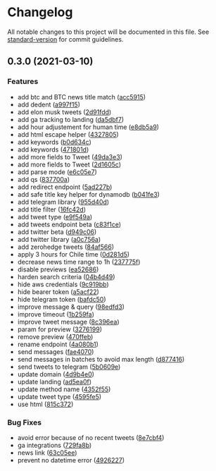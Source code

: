 # Changelog

All notable changes to this project will be documented in this file. See [standard-version](https://github.com/conventional-changelog/standard-version) for commit guidelines.

## 0.3.0 (2021-03-10)


### Features

* add btc and BTC news title match ([acc5915](https://github.com/fnmendez/bitcoin-news/commit/acc59158657bb0d97787c94fc9ca99ee10ce6e65))
* add dedent ([a997f15](https://github.com/fnmendez/bitcoin-news/commit/a997f15f8ae14d54f62dc0ae74446295940a2d0c))
* add elon musk tweets ([2d91fdd](https://github.com/fnmendez/bitcoin-news/commit/2d91fdd84225aa5162dc06854bcd657c5c11ee2f))
* add ga tracking to landing ([da5dbf7](https://github.com/fnmendez/bitcoin-news/commit/da5dbf7356db98904332909470ebfcee25e0c6d3))
* add hour adjustement for human time ([e8db5a9](https://github.com/fnmendez/bitcoin-news/commit/e8db5a9dc48165b89be31c800d494e767cf28e28))
* add html escape helper ([4327805](https://github.com/fnmendez/bitcoin-news/commit/4327805c4e4b860e1f71cb929e52701e7907da84))
* add keywords ([b0d634c](https://github.com/fnmendez/bitcoin-news/commit/b0d634cb6d7c2d37a003f42315cd39a9e0baaa7a))
* add keywords ([471801d](https://github.com/fnmendez/bitcoin-news/commit/471801d742c78b806eba59b6917fc7ccb45a3171))
* add more fields to Tweet ([49da3e3](https://github.com/fnmendez/bitcoin-news/commit/49da3e32f4a8b987fcb9f37a3660d39d02082e36))
* add more fields to Tweet ([2d1605c](https://github.com/fnmendez/bitcoin-news/commit/2d1605c3aeeb7d9949594687982277ae1e9b3661))
* add parse mode ([e6c05e7](https://github.com/fnmendez/bitcoin-news/commit/e6c05e7456b8f08f064281ad05326cf26be0296b))
* add qs ([837700a](https://github.com/fnmendez/bitcoin-news/commit/837700aa95bd73a6fe01877147b540ff1f148df2))
* add redirect endpoint ([5ad227b](https://github.com/fnmendez/bitcoin-news/commit/5ad227bf774390285dfc70f59f21dec32c70bb59))
* add safe title key helper for dynamodb ([b041fe3](https://github.com/fnmendez/bitcoin-news/commit/b041fe39da7df4ce24d2040bac7c5f0a4ae995f7))
* add telegram library ([955d40d](https://github.com/fnmendez/bitcoin-news/commit/955d40d1ece6678e0979fdd5268bea24be83ae83))
* add title filter ([16fc42d](https://github.com/fnmendez/bitcoin-news/commit/16fc42dbd6ed6ddcd193a8c94567e5a542013dea))
* add tweet type ([e9f549a](https://github.com/fnmendez/bitcoin-news/commit/e9f549a3621ea4c262ceababaf80de0cf5eae637))
* add tweets endpoint beta ([c83f1ce](https://github.com/fnmendez/bitcoin-news/commit/c83f1cef52b7c7b4927ec82527a125b9f377b4fe))
* add twitter beta ([d949c06](https://github.com/fnmendez/bitcoin-news/commit/d949c06b96e1a41bc1726c89ee9798a080d9090a))
* add twitter library ([a0c756a](https://github.com/fnmendez/bitcoin-news/commit/a0c756a7e8409e4d0d2389badef683a7379238c0))
* add zerohedge tweets ([84af566](https://github.com/fnmendez/bitcoin-news/commit/84af566b1b654ac7669809ad3480487829f2ff0d))
* apply  3 hours for Chile time ([0d281d5](https://github.com/fnmendez/bitcoin-news/commit/0d281d5beeea8ae831ea8ede969fbf86fcbd772a))
* decrease news time range to 1h ([237775f](https://github.com/fnmendez/bitcoin-news/commit/237775fede09d97d1ab6767a58726240ac538f07))
* disable previews ([ea52686](https://github.com/fnmendez/bitcoin-news/commit/ea526864eef612a12aa0e4d3cea057809322596a))
* harden search criteria ([04b4d49](https://github.com/fnmendez/bitcoin-news/commit/04b4d49bf71350c506143f02ac1063508da81764))
* hide aws credentials ([9c919bb](https://github.com/fnmendez/bitcoin-news/commit/9c919bb15f75569773717656e0c19d34a8cbf664))
* hide bearer token ([a5acf22](https://github.com/fnmendez/bitcoin-news/commit/a5acf22e0c2661284e4c57f33542d63b04bc4f09))
* hide telegram token ([bafdc50](https://github.com/fnmendez/bitcoin-news/commit/bafdc50f8a2f8dc35a71a09cf4acfe6b3d910119))
* improve message & query ([98edfd3](https://github.com/fnmendez/bitcoin-news/commit/98edfd3f54088c02f80c17c74ad1a7d246ddc4c1))
* improve timeout ([1b259fa](https://github.com/fnmendez/bitcoin-news/commit/1b259fadd5e2a568da4ebd42cbb3111f1dd47594))
* improve tweet message ([8c396ea](https://github.com/fnmendez/bitcoin-news/commit/8c396ea6e36668d6bccf46094f5c664f67003381))
* param for preview ([3276199](https://github.com/fnmendez/bitcoin-news/commit/32761999877093a39d0be8fb96ca6bd84d075970))
* remove preview ([470ffeb](https://github.com/fnmendez/bitcoin-news/commit/470ffebcdb2f71e49c38c465938ef08ca28374e6))
* rename endpoint ([4a080b1](https://github.com/fnmendez/bitcoin-news/commit/4a080b1574fb59903f7096811dd0c5f16950c718))
* send messages ([fae4070](https://github.com/fnmendez/bitcoin-news/commit/fae40705b0acbf35b79a154b9f1c548604979074))
* send messages in batches to avoid max length ([d877416](https://github.com/fnmendez/bitcoin-news/commit/d877416d1a45e98e195095ee3c90894062cb8529))
* send tweets to telegram ([5b0609e](https://github.com/fnmendez/bitcoin-news/commit/5b0609e82934397e48e9151cf2f164be46b6c36c))
* update domain ([4d9b4e0](https://github.com/fnmendez/bitcoin-news/commit/4d9b4e02095e83ef26437fb3d23f06ceb450e804))
* update landing ([ad5ea0f](https://github.com/fnmendez/bitcoin-news/commit/ad5ea0f7c7795779ad325ee802165a7d60810aa1))
* update method name ([4352f55](https://github.com/fnmendez/bitcoin-news/commit/4352f5522d6e7c15df0d6c646a5e0b1a3c7e5cc4))
* update tweet type ([4595fe5](https://github.com/fnmendez/bitcoin-news/commit/4595fe5d7e5abd72aea649f5e674d2f3e61246b5))
* use html ([815c372](https://github.com/fnmendez/bitcoin-news/commit/815c372ab3749ec1226dd7b706a823b89c590d4c))


### Bug Fixes

* avoid error because of no recent tweets ([8e7cbf4](https://github.com/fnmendez/bitcoin-news/commit/8e7cbf4f79404a35aefa9d7dc5eb13727f5b337d))
* ga integrations ([729fa8b](https://github.com/fnmendez/bitcoin-news/commit/729fa8bd3d2a2d10fdb86de352c143571aef448d))
* news link ([63c05ee](https://github.com/fnmendez/bitcoin-news/commit/63c05ee1e2a824f7010b596c5d89f84036167f2c))
* prevent no datetime error ([4926227](https://github.com/fnmendez/bitcoin-news/commit/492622726306693a1efc901bbc57e584c4c81ae1))
